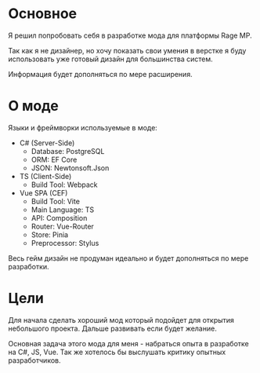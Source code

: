 # Основное
Я решил попробовать себя в разработке мода для платформы Rage MP.

Так как я не дизайнер, но хочу показать свои умения в верстке я буду использовать уже готовый дизайн для большинства систем.

Информация будет дополняться по мере расширения.
# О моде
Языки и фреймворки используемые в моде:
+ C# (Server-Side)
  - Database: PostgreSQL
  - ORM: EF Core
  - JSON: Newtonsoft.Json
+ TS (Client-Side)
  - Build Tool: Webpack
+ Vue SPA (CEF)
  - Build Tool: Vite
  - Main Language: TS
  - API: Composition
  - Router: Vue-Router
  - Store: Pinia
  - Preprocessor: Stylus

Весь гейм дизайн не продуман идеально и будет дополняться по мере разработки.

# Цели
Для начала сделать хороший мод который подойдет для открытия небольшого проекта. Дальше развивать если будет желание.

Основная задача этого мода для меня - набраться опыта в разработке на C#, JS, Vue. Так же хотелось бы выслушать критику опытных разработчиков.
